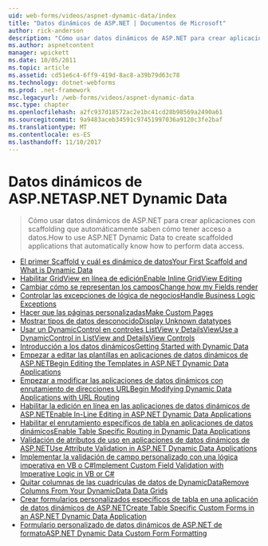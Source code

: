 ```yaml
---
uid: web-forms/videos/aspnet-dynamic-data/index
title: "Datos dinámicos de ASP.NET | Documentos de Microsoft"
author: rick-anderson
description: "Cómo usar datos dinámicos de ASP.NET para crear aplicaciones con scaffolding que automáticamente saben cómo tener acceso a datos."
ms.author: aspnetcontent
manager: wpickett
ms.date: 10/05/2011
ms.topic: article
ms.assetid: cd51e6c4-6ff9-419d-8ac8-a39b79d63c78
ms.technology: dotnet-webforms
ms.prod: .net-framework
msc.legacyurl: /web-forms/videos/aspnet-dynamic-data
msc.type: chapter
ms.openlocfilehash: a2fc937d18572ac2e1bc41cd28b98569a2490a61
ms.sourcegitcommit: 9a9483aceb34591c97451997036a9120c3fe2baf
ms.translationtype: MT
ms.contentlocale: es-ES
ms.lasthandoff: 11/10/2017
---
```

<a name="aspnet-dynamic-data"></a><span data-ttu-id="7343c-103">Datos dinámicos de ASP.NET</span><span class="sxs-lookup"><span data-stu-id="7343c-103">ASP.NET Dynamic Data</span></span>
====================
> <span data-ttu-id="7343c-104">Cómo usar datos dinámicos de ASP.NET para crear aplicaciones con scaffolding que automáticamente saben cómo tener acceso a datos.</span><span class="sxs-lookup"><span data-stu-id="7343c-104">How to use ASP.NET Dynamic Data to create scaffolded applications that automatically know how to perform data access.</span></span>


- [<span data-ttu-id="7343c-105">El primer Scaffold y cuál es dinámico de datos</span><span class="sxs-lookup"><span data-stu-id="7343c-105">Your First Scaffold and What is Dynamic Data</span></span>](your-first-scaffold-and-what-is-dynamic-data.md)
- [<span data-ttu-id="7343c-106">Habilitar GridView en línea de edición</span><span class="sxs-lookup"><span data-stu-id="7343c-106">Enable Inline GridView Editing</span></span>](how-do-i-enable-inline-gridview-editing.md)
- [<span data-ttu-id="7343c-107">Cambiar cómo se representan los campos</span><span class="sxs-lookup"><span data-stu-id="7343c-107">Change how my Fields render</span></span>](how-do-i-change-how-my-fields-render.md)
- [<span data-ttu-id="7343c-108">Controlar las excepciones de lógica de negocios</span><span class="sxs-lookup"><span data-stu-id="7343c-108">Handle Business Logic Exceptions</span></span>](how-do-i-handle-business-logic-exceptions.md)
- [<span data-ttu-id="7343c-109">Hacer que las páginas personalizadas</span><span class="sxs-lookup"><span data-stu-id="7343c-109">Make Custom Pages</span></span>](how-do-i-make-custom-pages.md)
- [<span data-ttu-id="7343c-110">Mostrar tipos de datos desconocido</span><span class="sxs-lookup"><span data-stu-id="7343c-110">Display Unknown datatypes</span></span>](how-do-i-display-unknown-datatypes.md)
- [<span data-ttu-id="7343c-111">Usar un DynamicControl en controles ListView y DetailsView</span><span class="sxs-lookup"><span data-stu-id="7343c-111">Use a DynamicControl in ListView and DetailsView Controls</span></span>](how-do-i-use-a-dynamiccontrol-in-listview-and-detailsview-controls.md)
- [<span data-ttu-id="7343c-112">Introducción a los datos dinámicos</span><span class="sxs-lookup"><span data-stu-id="7343c-112">Getting Started with Dynamic Data</span></span>](getting-started-with-dynamic-data.md)
- [<span data-ttu-id="7343c-113">Empezar a editar las plantillas en aplicaciones de datos dinámicos de ASP.NET</span><span class="sxs-lookup"><span data-stu-id="7343c-113">Begin Editing the Templates in ASP.NET Dynamic Data Applications</span></span>](begin-editing-the-templates-in-aspnet-dynamic-data-applications.md)
- [<span data-ttu-id="7343c-114">Empezar a modificar las aplicaciones de datos dinámicos con enrutamiento de direcciones URL</span><span class="sxs-lookup"><span data-stu-id="7343c-114">Begin Modifying Dynamic Data Applications with URL Routing</span></span>](begin-modifying-dynamic-data-applications-with-url-routing.md)
- [<span data-ttu-id="7343c-115">Habilitar la edición en línea en las aplicaciones de datos dinámicos de ASP.NET</span><span class="sxs-lookup"><span data-stu-id="7343c-115">Enable In-Line Editing in ASP.NET Dynamic Data Applications</span></span>](enable-in-line-editing-in-aspnet-dynamic-data-applications.md)
- [<span data-ttu-id="7343c-116">Habilitar el enrutamiento específicos de tabla en aplicaciones de datos dinámicos</span><span class="sxs-lookup"><span data-stu-id="7343c-116">Enable Table Specific Routing in Dynamic Data Applications</span></span>](how-to-enable-table-specific-routing-in-dynamic-data-applications.md)
- [<span data-ttu-id="7343c-117">Validación de atributos de uso en aplicaciones de datos dinámicos de ASP.NET</span><span class="sxs-lookup"><span data-stu-id="7343c-117">Use Attribute Validation in ASP.NET Dynamic Data Applications</span></span>](how-to-use-attribute-validation-in-aspnet-dynamic-data-applications.md)
- [<span data-ttu-id="7343c-118">Implementar la validación de campo personalizado con una lógica imperativa en VB o C#</span><span class="sxs-lookup"><span data-stu-id="7343c-118">Implement Custom Field Validation with Imperative Logic in VB or C#</span></span>](how-to-implement-custom-field-validation-with-imperative-logic-in-vb-or-c.md)
- [<span data-ttu-id="7343c-119">Quitar columnas de las cuadrículas de datos de DynamicData</span><span class="sxs-lookup"><span data-stu-id="7343c-119">Remove Columns From Your DynamicData Data Grids</span></span>](how-to-remove-columns-from-your-dynamicdata-data-grids.md)
- [<span data-ttu-id="7343c-120">Crear formularios personalizados específicos de tabla en una aplicación de datos dinámicos de ASP.NET</span><span class="sxs-lookup"><span data-stu-id="7343c-120">Create Table Specific Custom Forms in an ASP.NET Dynamic Data Application</span></span>](how-to-create-table-specific-custom-forms-in-an-aspnet-dynamic-data-application.md)
- [<span data-ttu-id="7343c-121">Formulario personalizado de datos dinámicos de ASP.NET de formato</span><span class="sxs-lookup"><span data-stu-id="7343c-121">ASP.NET Dynamic Data Custom Form Formatting</span></span>](aspnet-dynamic-data-custom-form-formatting.md)
